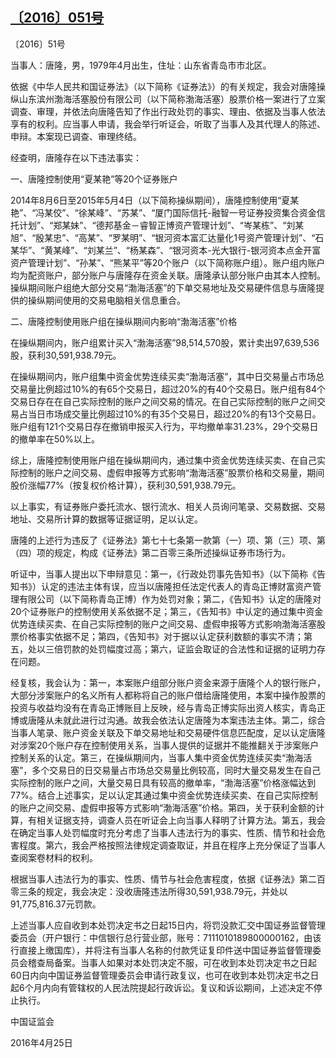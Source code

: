 ## [〔2016〕051号](http://www.csrc.gov.cn/pub/zjhpublic/G00306212/201604/t20160428_296650.htm)

















〔2016〕51号

 



当事人：唐隆，男，1979年4月出生，住址：山东省青岛市市北区。

依据《中华人民共和国证券法》（以下简称《证券法》）的有关规定，我会对唐隆操纵山东滨州渤海活塞股份有限公司（以下简称渤海活塞）股票价格一案进行了立案调查、审理，并依法向唐隆告知了作出行政处罚的事实、理由、依据及当事人依法享有的权利。应当事人申请，我会举行听证会，听取了当事人及其代理人的陈述、申辩。本案现已调查、审理终结。

经查明，唐隆存在以下违法事实：

一、唐隆控制使用“夏某艳”等20个证券账户

2014年8月6日至2015年5月4日（以下简称操纵期间），唐隆控制使用“夏某艳”、“冯某佼”、“徐某峰”、“苏某”、“厦门国际信托-融智一号证券投资集合资金信托计划”、“郑某妹”、“德邦基金－睿智正博资产管理计划”、“岑某栋”、“刘某旭”、“殷某忠”、“高某”、“罗某明”、“银河资本富汇达量化1号资产管理计划”、“石某华”、“黄某峰”、“刘某兰”、“杨某森”、“银河资本-光大银行-银河资本点金开富资产管理计划”、“孙某”、“熊某平”等20个账户（以下简称账户组）。账户组内账户均为配资账户，部分账户与唐隆存在资金关联。唐隆承认部分账户由其本人控制。操纵期间账户组绝大部分交易“渤海活塞”的下单交易地址及交易硬件信息与唐隆提供的操纵期间使用的交易电脑相关信息重合。

二、唐隆控制使用账户组在操纵期间内影响“渤海活塞”价格

在操纵期间内，账户组累计买入“渤海活塞”98,514,570股，累计卖出97,639,536股，获利30,591,938.79元。

在操纵期间内，账户组集中资金优势连续买卖“渤海活塞”，其中日交易量占市场总交易量比例超过10%的有65个交易日，超过20%的有40个交易日。账户组有84个交易日存在在自己实际控制的账户之间交易的情况。在自己实际控制的账户之间交易占当日市场成交量比例超过10%的有35个交易日，超过20%的有13个交易日。账户组有121个交易日存在撤销申报买入行为，平均撤单率31.23%，29个交易日的撤单率在50%以上。

综上，唐隆控制使用账户组在操纵期间内，通过集中资金优势连续买卖、在自己实际控制的账户之间交易、虚假申报等方式影响“渤海活塞”股票价格和交易量，期间股价涨幅77%（按复权价格计算），获利30,591,938.79元。

以上事实，有证券账户委托流水、银行流水、相关人员询问笔录、交易数据、交易地址、交易所计算的数据等证据证明，足以认定。

唐隆的上述行为违反了《证券法》第七十七条第一款第（一）项、第（三）项、第（四）项的规定，构成《证券法》第二百零三条所述操纵证券市场行为。

听证中，当事人提出以下申辩意见：第一，《行政处罚事先告知书》（以下简称《告知书》）认定的违法主体有误，应当以唐隆担任法定代表人的青岛正博财富资产管理有限公司（以下简称青岛正博）作为处罚对象；第二，《告知书》认定的唐隆对20个证券账户的控制使用关系依据不足；第三，《告知书》中认定的通过集中资金优势连续买卖、在自己实际控制的账户之间交易、虚假申报等方式影响渤海活塞股票价格事实依据不足；第四，《告知书》对于据以认定获利数额的事实不清；第五，处以三倍罚款的处罚幅度过高；第六，证监会取证的合法性和证据的证明力存在问题。

经复核，我会认为：第一，本案账户组部分账户资金来源于唐隆个人的银行账户，大部分涉案账户的名义所有人都称将自己的账户借给唐隆使用，本案中操作股票的投资与收益均没有在青岛正博账目上反映，经与青岛正博实际出资人核实，青岛正博或唐隆从未就此进行过沟通。故我会依法认定唐隆为本案违法主体。第二，综合当事人笔录、账户资金关联及下单交易地址和交易硬件信息匹配度，足以认定唐隆对涉案20个账户存在控制使用关系，当事人提供的证据并不能推翻关于涉案账户控制关系的认定。第三，在操纵期间内，当事人集中资金优势连续买卖“渤海活塞”，多个交易日的日交易量占市场总交易量比例较高，同时大量交易发生在自己实际控制的账户之间，大量交易日具有较高的撤单率，“渤海活塞”价格涨幅达到77%。结合上述事实，足以认定其通过集中资金优势连续买卖、在自己实际控制的账户之间交易、虚假申报等方式影响“渤海活塞”价格。第四，关于获利金额的计算，有相关证据支持，调查人员在听证会上向当事人释明了计算方法。第五，我会在确定当事人处罚幅度时充分考虑了当事人违法行为的事实、性质、情节和社会危害程度。第六，我会严格按照法律规定调查取证，并且在程序上充分保证了当事人查阅案卷材料的权利。

根据当事人违法行为的事实、性质、情节与社会危害程度，依据《证券法》第二百零三条的规定，我会决定：没收唐隆违法所得30,591,938.79元，并处以91,775,816.37元罚款。

上述当事人应自收到本处罚决定书之日起15日内，将罚没款汇交中国证券监督管理委员会（开户银行：中信银行总行营业部，账号：7111010189800000162，由该行直接上缴国库），并将注有当事人名称的付款凭证复印件送中国证券监督管理委员会稽查局备案。当事人如果对本处罚决定不服，可在收到本处罚决定书之日起60日内向中国证券监督管理委员会申请行政复议，也可在收到本处罚决定书之日起6个月内向有管辖权的人民法院提起行政诉讼。复议和诉讼期间，上述决定不停止执行。

 

 

 

 

中国证监会      

2016年4月25日    